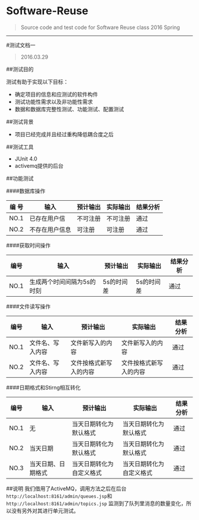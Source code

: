 # Software-Reuse



> Source code and test code for Software Reuse class 2016 Spring

***



#测试文档一


>2016.03.29

##测试目的

测试有助于实现以下目标：

- 确定项目的信息和应测试的软件构件
- 测试功能性需求以及非功能性需求
- 数据和数据库完整性测试、功能测试、配置测试


##测试背景

- 项目已经完成并且经过重构降低耦合度之后

##测试工具

- JUnit 4.0
- activemq提供的后台


##功能测试

####数据库操作
    

| 编 号| 输入 | 预计输出 | 实际输出 | 结果分析 |
|----|----|--------|--------|--------| 
|NO.1|已存在用户信|不可注册|不可注册|通过|
|NO.2|不存在用户信息|可注册|可注册|通过|

####获取时间操作

|编号|输入|预计输出|实际输出|结果分析|
|----|----|--------|--------|--------| 
|NO.1|生成两个时间间隔为5s的时刻|5s的时间差|5s的时间差|通过|



####文件读写操作

|编号|输入|预计输出|实际输出|结果分析|
|----|----|--------|--------|--------| 
|NO.1|文件名、写入内容|文件新写入的内容|文件新写入的内容|通过|
|NO.2|文件名、写入内容|文件按格式新写入的内容|文件按格式新写入的内容|通过|


####日期格式和Stirng相互转化

|编号|输入|预计输出|实际输出|结果分析|
|----|----|--------|--------|--------| 
|NO.1|无|当天日期转化为默认格式|当天日期转化为默认格式|通过|
|NO.2|当天日期|当天日期转化为默认格式|当天日期转化为默认格式|通过|
|NO.3|当天日期、日期格式|当天日期转化为自定义格式|当天日期转化为自定义格式|通过|

##说明
 我们借用了ActiveMQ，调用方法之后在后台``http://localhost:8161/admin/queues.jsp``和 ``http://localhost:8161/admin/topics.jsp`` 监测到了队列里消息的数量变化，所以没有另外对其进行单元测试。

